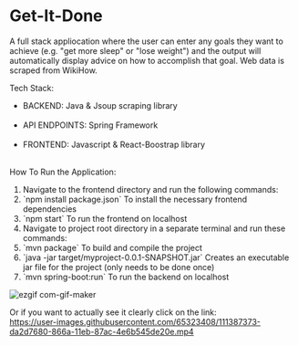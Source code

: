 # Get-It-Done
A full stack appliocation where the user can enter any goals they want to achieve (e.g. "get more sleep" or "lose weight") and the output will automatically display advice on how to accomplish that goal. Web data is scraped from WikiHow.

Tech Stack:<br> 
  <ul>
    <li>BACKEND: Java & Jsoup scraping library</li><br>
    <li>API ENDPOINTS: Spring Framework</li><br>
    <li>FRONTEND: Javascript & React-Boostrap library</li><br>
  </ul>

How To Run the Application:<br>
<ol>
  <li>Navigate to the frontend directory and run the following commands:
    <li>`npm install package.json` To install the necessary frontend dependencies</li>
    <li>`npm start` To run the frontend on localhost</li>
  </li>
  <li>Navigate to project root directory in a separate terminal and run these commands:
    <li>`mvn package` To build and compile the project</li>
    <li>`java -jar target/myproject-0.0.1-SNAPSHOT.jar` Creates an executable jar file for the project (only needs to be done once)</li>
    <li>`mvn spring-boot:run` To run the backend on localhost</li>
  </li>
</ol>

![ezgif com-gif-maker](https://user-images.githubusercontent.com/65323408/111387446-f7fadb80-866a-11eb-99e3-7bc34a2e95ec.gif)

Or if you want to actually see it clearly click on the link: <br>
https://user-images.githubusercontent.com/65323408/111387373-da2d7680-866a-11eb-87ac-4e6b545de20e.mp4






